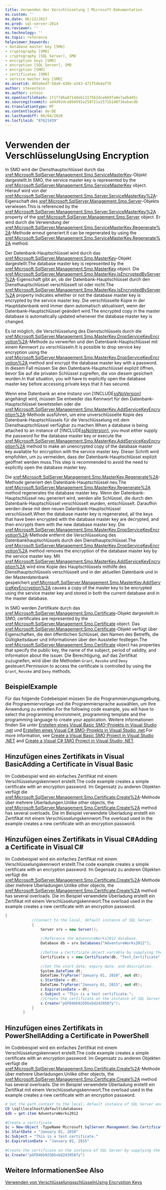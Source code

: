 ```yaml
---
title: Verwenden der Verschlüsselung | Microsoft-Dokumentation
ms.custom: ''
ms.date: 06/13/2017
ms.prod: sql-server-2014
ms.reviewer: ''
ms.technology: ''
ms.topic: reference
helpviewer_keywords:
- database master key [SMO]
- cryptography [SMO]
- cryptography [SQL Server], SMO
- encryption keys [SMO]
- encryption [SQL Server], SMO
- encryption [SMO]
- certificates [SMO]
- service master key [SMO]
ms.assetid: 405e0ed7-50a9-430e-a343-471f54b4af76
author: stevestein
ms.author: sstein
ms.openlocfilehash: 1f1f7d6a8714deb1317562dce669fa0e7adbd45c
ms.sourcegitcommit: ad4d92dce894592a259721a1571b1d8736abacdb
ms.translationtype: MT
ms.contentlocale: de-DE
ms.lasthandoff: 08/04/2020
ms.locfileid: "87621439"
---
```

# <a name="using-encryption"></a><span data-ttu-id="57507-102">Verwenden der Verschlüsselung</span><span class="sxs-lookup"><span data-stu-id="57507-102">Using Encryption</span></span>
  <span data-ttu-id="57507-103">In SMO wird der Diensthauptschlüssel durch das <xref:Microsoft.SqlServer.Management.Smo.ServiceMasterKey>-Objekt dargestellt.</span><span class="sxs-lookup"><span data-stu-id="57507-103">In SMO, the service master key is represented by the <xref:Microsoft.SqlServer.Management.Smo.ServiceMasterKey> object.</span></span> <span data-ttu-id="57507-104">Hierauf wird von der <xref:Microsoft.SqlServer.Management.Smo.Server.ServiceMasterKey%2A>-Eigenschaft des <xref:Microsoft.SqlServer.Management.Smo.Server>-Objekts verwiesen.</span><span class="sxs-lookup"><span data-stu-id="57507-104">This is referenced by the <xref:Microsoft.SqlServer.Management.Smo.Server.ServiceMasterKey%2A> property of the <xref:Microsoft.SqlServer.Management.Smo.Server> object.</span></span> <span data-ttu-id="57507-105">Er wird durch die Verwendung der <xref:Microsoft.SqlServer.Management.Smo.ServiceMasterKey.Regenerate%2A>-Methode erneut generiert.</span><span class="sxs-lookup"><span data-stu-id="57507-105">It can be regenerated by using the <xref:Microsoft.SqlServer.Management.Smo.ServiceMasterKey.Regenerate%2A> method.</span></span>  
  
 <span data-ttu-id="57507-106">Der Datenbank-Hauptschlüssel wird durch das <xref:Microsoft.SqlServer.Management.Smo.MasterKey>-Objekt dargestellt.</span><span class="sxs-lookup"><span data-stu-id="57507-106">The database master key is represented by the <xref:Microsoft.SqlServer.Management.Smo.MasterKey> object.</span></span> <span data-ttu-id="57507-107">Die <xref:Microsoft.SqlServer.Management.Smo.MasterKey.IsEncryptedByServer%2A>-Eigenschaft gibt an, ob der Datenbank-Hauptschlüssel durch den Diensthauptschlüssel verschlüsselt ist oder nicht.</span><span class="sxs-lookup"><span data-stu-id="57507-107">The <xref:Microsoft.SqlServer.Management.Smo.MasterKey.IsEncryptedByServer%2A> property indicates whether or not the database master key is encrypted by the service master key.</span></span> <span data-ttu-id="57507-108">Die verschlüsselte Kopie in der Hauptdatenbank wird immer dann automatisch aktualisiert, wenn der Datenbank-Hauptschlüssel geändert wird.</span><span class="sxs-lookup"><span data-stu-id="57507-108">The encrypted copy in the master database is automatically updated whenever the database master key is changed.</span></span>  
  
 <span data-ttu-id="57507-109">Es ist möglich, die Verschlüsselung des Dienstschlüssels durch die <xref:Microsoft.SqlServer.Management.Smo.MasterKey.DropServiceKeyEncryption%2A>-Methode zu verwerfen und den Datenbank-Hauptschlüssel mit einem Kennwort zu verschlüsseln.</span><span class="sxs-lookup"><span data-stu-id="57507-109">It is possible to drop service key encryption using the <xref:Microsoft.SqlServer.Management.Smo.MasterKey.DropServiceKeyEncryption%2A> method and encrypt the database master key with a password.</span></span> <span data-ttu-id="57507-110">In diesem Fall müssen Sie den Datenbank-Hauptschlüssel explizit öffnen, bevor Sie auf die privaten Schlüssel zugreifen, die von diesem gesichert wurden.</span><span class="sxs-lookup"><span data-stu-id="57507-110">In that situation, you will have to explicitly open the database master key before accessing private keys that it has secured.</span></span>  
  
 <span data-ttu-id="57507-111">Wenn eine Datenbank an eine Instanz von [!INCLUDE[ssNoVersion](../../../includes/ssnoversion-md.md)] angehängt wird, müssen Sie entweder das Kennwort für den Datenbank-Hauptschlüssel bereitstellen oder die <xref:Microsoft.SqlServer.Management.Smo.MasterKey.AddServiceKeyEncryption%2A>-Methode ausführen, um eine unverschlüsselte Kopie des Datenbank-Hauptschlüssels für die Verschlüsselung mit dem Diensthauptschlüssel verfügbar zu machen.</span><span class="sxs-lookup"><span data-stu-id="57507-111">When a database is being attached to an instance of [!INCLUDE[ssNoVersion](../../../includes/ssnoversion-md.md)], you must either supply the password for the database master key or execute the <xref:Microsoft.SqlServer.Management.Smo.MasterKey.AddServiceKeyEncryption%2A> method to make an unencrypted copy of the database master key available for encryption with the service master key.</span></span> <span data-ttu-id="57507-112">Dieser Schritt wird empfohlen, um zu vermeiden, dass der Datenbank-Hauptschlüssel explizit geöffnet werden muss.</span><span class="sxs-lookup"><span data-stu-id="57507-112">This step is recommended to avoid the need to explicitly open the database master key.</span></span>  
  
 <span data-ttu-id="57507-113">Die <xref:Microsoft.SqlServer.Management.Smo.MasterKey.Regenerate%2A>-Methode generiert den Datenbank-Hauptschlüssel neu.</span><span class="sxs-lookup"><span data-stu-id="57507-113">The <xref:Microsoft.SqlServer.Management.Smo.MasterKey.Regenerate%2A> method regenerates the database master key.</span></span> <span data-ttu-id="57507-114">Wenn der Datenbank-Hauptschlüssel neu generiert wird, werden alle Schlüssel, die durch den Datenbank-Hauptschlüssel verschlüsselt wurden, entschlüsselt. Daraufhin werden diese mit dem neuen Datenbank-Hauptschlüssel verschlüsselt.</span><span class="sxs-lookup"><span data-stu-id="57507-114">When the database master key is regenerated, all the keys that have been encrypted with the database master key are decrypted, and then encrypts them with the new database master key.</span></span> <span data-ttu-id="57507-115">Die <xref:Microsoft.SqlServer.Management.Smo.MasterKey.DropServiceKeyEncryption%2A>-Methode entfernt die Verschlüsselung des Datenbankhauptschlüssels durch den Diensthauptschlüssel.</span><span class="sxs-lookup"><span data-stu-id="57507-115">The <xref:Microsoft.SqlServer.Management.Smo.MasterKey.DropServiceKeyEncryption%2A> method removes the encryption of the database master key by the service master key.</span></span> <span data-ttu-id="57507-116">Mit <xref:Microsoft.SqlServer.Management.Smo.MasterKey.AddServiceKeyEncryption%2A> wird eine Kopie des Hauptschlüssels mithilfe des Diensthauptschlüssels verschlüsselt und in der aktuellen Datenbank und in der Masterdatenbank gespeichert.</span><span class="sxs-lookup"><span data-stu-id="57507-116"><xref:Microsoft.SqlServer.Management.Smo.MasterKey.AddServiceKeyEncryption%2A> causes a copy of the master key to be encrypted using the service master key and stored in both the current database and in the master database.</span></span>  
  
 <span data-ttu-id="57507-117">In SMO werden Zertifikate durch das <xref:Microsoft.SqlServer.Management.Smo.Certificate>-Objekt dargestellt.</span><span class="sxs-lookup"><span data-stu-id="57507-117">In SMO, certificates are represented by the <xref:Microsoft.SqlServer.Management.Smo.Certificate> object.</span></span> <span data-ttu-id="57507-118">Das <xref:Microsoft.SqlServer.Management.Smo.Certificate>-Objekt verfügt über Eigenschaften, die den öffentlichen Schlüssel, den Namen des Betreffs, die Gültigkeitsdauer und Informationen über den Aussteller festlegen.</span><span class="sxs-lookup"><span data-stu-id="57507-118">The <xref:Microsoft.SqlServer.Management.Smo.Certificate> object has properties that specify the public key, the name of the subject, period of validity, and information about the issuer.</span></span> <span data-ttu-id="57507-119">Die Berechtigung, auf das Zertifikat zuzugreifen, wird über die Methoden `Grant`, `Revoke` und `Deny` gesteuert.</span><span class="sxs-lookup"><span data-stu-id="57507-119">Permission to access the certificate is controlled by using the `Grant`, `Revoke` and `Deny` methods.</span></span>  
  
## <a name="example"></a><span data-ttu-id="57507-120">Beispiel</span><span class="sxs-lookup"><span data-stu-id="57507-120">Example</span></span>  
 <span data-ttu-id="57507-121">Für das folgende Codebeispiel müssen Sie die Programmierungsumgebung, die Programmiervorlage und die Programmiersprache auswählen, um Ihre Anwendung zu erstellen.</span><span class="sxs-lookup"><span data-stu-id="57507-121">For the following code example, you will have to select the programming environment, programming template and the programming language to create your application.</span></span> <span data-ttu-id="57507-122">Weitere Informationen finden Sie unter [Erstellen eines Visual Basic SMO-Projekts in Visual Studio .net](../../../database-engine/dev-guide/create-a-visual-basic-smo-project-in-visual-studio-net.md) und [Erstellen eines Visual C&#35; SMO-Projekts in Visual Studio .net](../how-to-create-a-visual-csharp-smo-project-in-visual-studio-net.md).</span><span class="sxs-lookup"><span data-stu-id="57507-122">For more information, see [Create a Visual Basic SMO Project in Visual Studio .NET](../../../database-engine/dev-guide/create-a-visual-basic-smo-project-in-visual-studio-net.md) and [Create a Visual C&#35; SMO Project in Visual Studio .NET](../how-to-create-a-visual-csharp-smo-project-in-visual-studio-net.md).</span></span>  
  
## <a name="adding-a-certificate-in-visual-basic"></a><span data-ttu-id="57507-123">Hinzufügen eines Zertifikats in Visual Basic</span><span class="sxs-lookup"><span data-stu-id="57507-123">Adding a Certificate in Visual Basic</span></span>  
 <span data-ttu-id="57507-124">Im Codebeispiel wird ein einfaches Zertifikat mit einem Verschlüsselungskennwort erstellt.</span><span class="sxs-lookup"><span data-stu-id="57507-124">The code example creates a simple certificate with an encryption password.</span></span> <span data-ttu-id="57507-125">Im Gegensatz zu anderen Objekten verfügt die <xref:Microsoft.SqlServer.Management.Smo.Certificate.Create%2A>-Methode über mehrere Überladungen.</span><span class="sxs-lookup"><span data-stu-id="57507-125">Unlike other objects, the <xref:Microsoft.SqlServer.Management.Smo.Certificate.Create%2A> method has several overloads.</span></span> <span data-ttu-id="57507-126">Die im Beispiel verwendete Überladung erstellt ein Zertifikat mit einem Verschlüsselungskennwort.</span><span class="sxs-lookup"><span data-stu-id="57507-126">The overload used in the example creates a new certificate with an encryption password.</span></span>  
  
<!-- TODO: review snippet reference  [!CODE [SMO How to#SMO_VBCertificate1](SMO How to#SMO_VBCertificate1)]  -->  
  
## <a name="adding-a-certificate-in-visual-c"></a><span data-ttu-id="57507-127">Hinzufügen eines Zertifikats in Visual C#</span><span class="sxs-lookup"><span data-stu-id="57507-127">Adding a Certificate in Visual C#</span></span>  
 <span data-ttu-id="57507-128">Im Codebeispiel wird ein einfaches Zertifikat mit einem Verschlüsselungskennwort erstellt.</span><span class="sxs-lookup"><span data-stu-id="57507-128">The code example creates a simple certificate with an encryption password.</span></span> <span data-ttu-id="57507-129">Im Gegensatz zu anderen Objekten verfügt die <xref:Microsoft.SqlServer.Management.Smo.Certificate.Create%2A>-Methode über mehrere Überladungen.</span><span class="sxs-lookup"><span data-stu-id="57507-129">Unlike other objects, the <xref:Microsoft.SqlServer.Management.Smo.Certificate.Create%2A> method has several overloads.</span></span> <span data-ttu-id="57507-130">Die im Beispiel verwendete Überladung erstellt ein Zertifikat mit einem Verschlüsselungskennwort.</span><span class="sxs-lookup"><span data-stu-id="57507-130">The overload used in the example creates a new certificate with an encryption password.</span></span>  
  
```csharp
{  
            //Connect to the local, default instance of SQL Server.   
            {  
                Server srv = new Server();  
  
                //Reference the AdventureWorks2012 database.   
                Database db = srv.Databases["AdventureWorks2012"];  
  
                //Define a Certificate object variable by supplying the parent database and name in the constructor.   
                Certificate c = new Certificate(db, "Test_Certificate");  
  
                //Set the start date, expiry date, and description.   
                System.DateTime dt;  
                DateTime.TryParse("January 01, 2010", out dt);  
                c.StartDate = dt;  
                DateTime.TryParse("January 01, 2015", out dt);  
                c.ExpirationDate = dt;  
                c.Subject = "This is a test certificate.";  
                //Create the certificate on the instance of SQL Server by supplying the certificate password argument.   
                c.Create("pGFD4bb925DGvbd2439587y");  
            }  
        }   
```  
  
## <a name="adding-a-certificate-in-powershell"></a><span data-ttu-id="57507-131">Hinzufügen eines Zertifikats in PowerShell</span><span class="sxs-lookup"><span data-stu-id="57507-131">Adding a Certificate in PowerShell</span></span>  
 <span data-ttu-id="57507-132">Im Codebeispiel wird ein einfaches Zertifikat mit einem Verschlüsselungskennwort erstellt.</span><span class="sxs-lookup"><span data-stu-id="57507-132">The code example creates a simple certificate with an encryption password.</span></span> <span data-ttu-id="57507-133">Im Gegensatz zu anderen Objekten verfügt die <xref:Microsoft.SqlServer.Management.Smo.Certificate.Create%2A>-Methode über mehrere Überladungen.</span><span class="sxs-lookup"><span data-stu-id="57507-133">Unlike other objects, the <xref:Microsoft.SqlServer.Management.Smo.Certificate.Create%2A> method has several overloads.</span></span> <span data-ttu-id="57507-134">Die im Beispiel verwendete Überladung erstellt ein Zertifikat mit einem Verschlüsselungskennwort.</span><span class="sxs-lookup"><span data-stu-id="57507-134">The overload used in the example creates a new certificate with an encryption password.</span></span>  
  
```powershell
# Set the path context to the local, default instance of SQL Server and get a reference to AdventureWorks2012  
CD \sql\localhost\default\databases  
$db = get-item AdventureWorks2012  
  
#Create a certificate
$c = New-Object -TypeName Microsoft.SqlServer.Management.Smo.Certificate -ArgumentList $db, "Test_Certificate"  
$c.StartDate = "January 01, 2010"  
$c.Subject = "This is a test certificate."  
$c.ExpirationDate = "January 01, 2015"  
  
#Create the certificate on the instance of SQL Server by supplying the certificate password argument.  
$c.Create("pGFD4bb925DGvbd2439587y")
```  
  
## <a name="see-also"></a><span data-ttu-id="57507-135">Weitere Informationen</span><span class="sxs-lookup"><span data-stu-id="57507-135">See Also</span></span>  
 [<span data-ttu-id="57507-136">Verwenden von Verschlüsselungsschlüsseln</span><span class="sxs-lookup"><span data-stu-id="57507-136">Using Encryption Keys</span></span>](using-encryption.md)  
